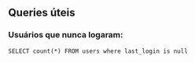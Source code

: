 ## Queries úteis

### Usuários que nunca logaram:

``SELECT count(*) FROM users where last_login is null``
